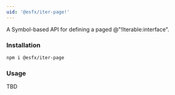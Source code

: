 ```yaml
---
uid: '@esfx/iter-page!'
---
```


A Symbol-based API for defining a paged @"!Iterable:interface".

### Installation

```sh
npm i @esfx/iter-page
```

### Usage

TBD